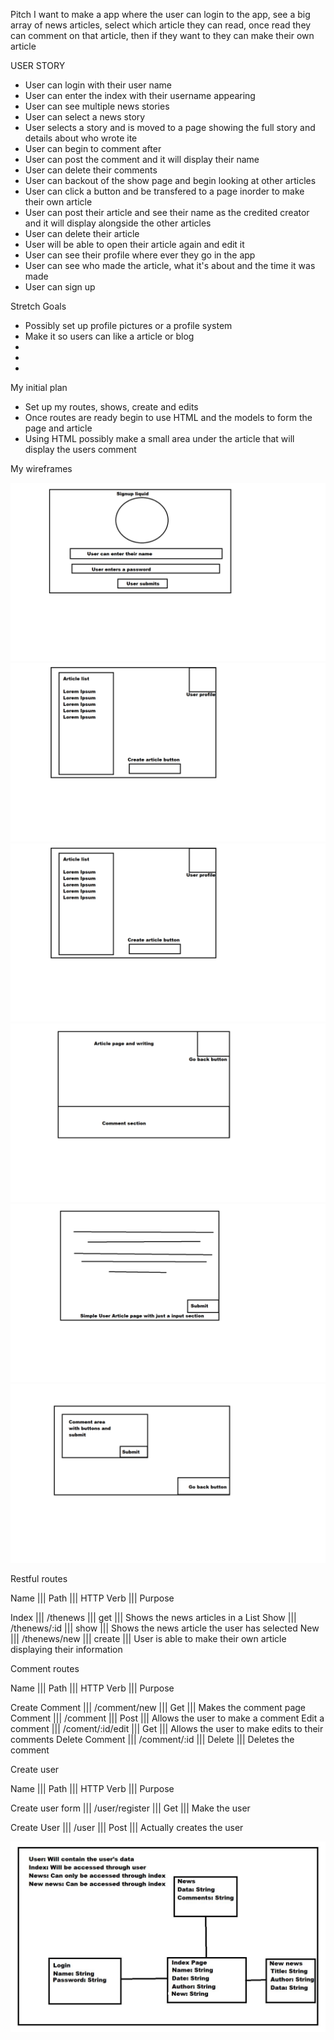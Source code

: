 Pitch
I want to make a app where the user can login to the app, see a big array of news articles, select which article they can read, once read they can comment on that article, then if they want to they can make their own article


USER STORY
- User can login with their user name
- User can enter the index with their username appearing
- User can see multiple news stories 
- User can select a news story
- User selects a story and is moved to a page showing the full story and details about who wrote ite
- User can begin to comment after 
- User can post the comment and it will display their name 
- User can delete their comments 
- User can backout of the show page and begin looking at other articles
- User can click a button and be transfered to a page inorder to make their own article
- User can post their article and see their name as the credited creator and it will display alongside the other articles
- User can delete their article
- User will be able to open their article again and edit it
- User can see their profile where ever they go in the app
- User can see who made the article, what it's about and the time it was made
- User can sign up  

Stretch Goals

- Possibly set up profile pictures or a profile system
- Make it so users can like a article or blog
- 
- 
- 


My initial plan

- Set up my routes, shows, create and edits
- Once routes are ready begin to use HTML and the models to form the page and article
- Using HTML possibly make a small area under the article that will display the users comment

My wireframes 

![Wireframe 1](/wireframes/LoginPage.png)
![Wireframe 2](/wireframes/SignPage.png)
![Wireframe 3](/wireframes/IndexPage.png)
![Wireframe 4](/wireframes/ShowPage.png)
![Wireframe 5](/wireframes/NewPage.png)
![Wireframe 6](/wireframes/CommentsPage.png)


Restful routes

Name  |||  Path          ||| HTTP Verb ||| Purpose

Index ||| /thenews       ||| get       ||| Shows the news articles in a List
Show  ||| /thenews/:id   ||| show      ||| Shows the news article the user has selected
New   ||| /thenews/new   ||| create    ||| User is able to make their own article displaying their information



Comment routes 

Name    ||| Path     ||| HTTP Verb ||| Purpose

Create Comment ||| /comment/new ||| Get    ||| Makes the comment page
Comment        ||| /comment     ||| Post   ||| Allows the user to make a comment 
Edit a comment ||| /coment/:id/edit ||| Get ||| Allows the user to make edits to their comments
Delete Comment ||| /comment/:id ||| Delete ||| Deletes the comment



Create user 

Name        ||| Path           ||| HTTP Verb ||| Purpose

Create user form ||| /user/register ||| Get       ||| Make the user 

Create User ||| /user ||| Post ||| Actually creates the user



![ERD](/wireframes/ERD.JPG)
